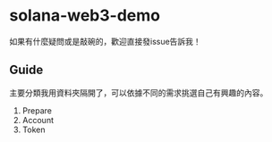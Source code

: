 # solana-web3-demo

如果有什麼疑問或是敲碗的，歡迎直接發issue告訴我！

## Guide

主要分類我用資料夾隔開了，可以依據不同的需求挑選自己有興趣的內容。

1. Prepare
2. Account
3. Token

